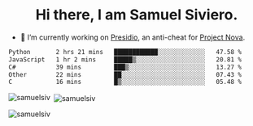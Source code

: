 <h1 align="center">Hi there, I am Samuel Siviero.</h1>

- 🔭 I’m currently working on [Presidio](https://presidio.ac), an anti-cheat for [Project Nova](https://discord.gg/novafn).

<!--START_SECTION:waka-->

```txt
Python       2 hrs 21 mins   ████████████░░░░░░░░░░░░░   47.58 %
JavaScript   1 hr 2 mins     █████▒░░░░░░░░░░░░░░░░░░░   20.81 %
C#           39 mins         ███▒░░░░░░░░░░░░░░░░░░░░░   13.27 %
Other        22 mins         ██░░░░░░░░░░░░░░░░░░░░░░░   07.43 %
C            16 mins         █▒░░░░░░░░░░░░░░░░░░░░░░░   05.48 %
```

<!--END_SECTION:waka-->

<p><img align="left" src="https://github-readme-stats.vercel.app/api/top-langs?username=samuelsiv&show_icons=true&locale=en&layout=compact&theme=radical" alt="samuelsiv" /></p>

<p>&nbsp;<img align="center" src="https://github-readme-stats.vercel.app/api?username=samuelsiv&show_icons=true&locale=en&theme=radical" alt="samuelsiv" /></p>
<p align="left"> <img src="https://komarev.com/ghpvc/?username=samuelsiv&label=Profile%20views&color=0e75b6&style=flat" alt="samuelsiv" /> </p>

